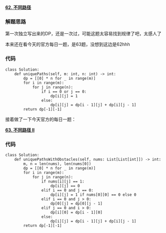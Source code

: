 **[62. 不同路径](https://leetcode-cn.com/problems/unique-paths/)**


### 解题思路
第一次独立写出来的DP，还是一次过，可能这题太容易找到规律了吧，太感人了

本来还在看今天的官方每日一题，是63题，没想到这边是62hhh

### 代码

```python3
class Solution:
    def uniquePaths(self, m: int, n: int) -> int:
        dp = [[0] * n for _ in range(m)]
        for i in range(m):
            for j in range(n):
                if i == 0 or j == 0:
                    dp[i][j] = 1
                else:
                    dp[i][j] = dp[i - 1][j] + dp[i][j - 1]
        return dp[-1][-1]

```

接着做了一下今天官方的每日一题：

**[63. 不同路径 II](https://leetcode-cn.com/problems/unique-paths-ii/)**

### 代码

```python3
class Solution:
    def uniquePathsWithObstacles(self, nums: List[List[int]]) -> int:
        m, n = len(nums), len(nums[0])
        dp = [[0] * n for _ in range(m)]
        for i in range(m):
            for j in range(n):
                if nums[i][j] == 1:
                    dp[i][j] == 0
                elif i == 0 and j == 0:
                    dp[i][j] = 1 if nums[0][0] == 0 else 0
                elif i == 0 and j > 0:
                    dp[0][j] = dp[0][j - 1]
                elif j == 0 and i > 0:
                    dp[i][0] = dp[i - 1][0]
                else:
                    dp[i][j] = dp[i - 1][j] + dp[i][j - 1]
        return dp[-1][-1]
```

